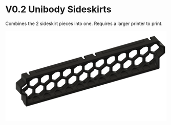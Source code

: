 # V0.2 Unibody Sideskirts
Combines the 2 sideskirt pieces into one. Requires a larger printer to print.

![Unibody Sideskirt](./images/Unibody_Sideskirt.png)